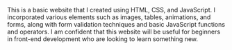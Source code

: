 This is a basic website that I created using HTML, CSS, and JavaScript. I incorporated various elements such as images, tables, animations, and forms, along with form validation techniques and basic JavaScript functions and operators. I am confident that this website will be useful for beginners in front-end development who are looking to learn something new.
